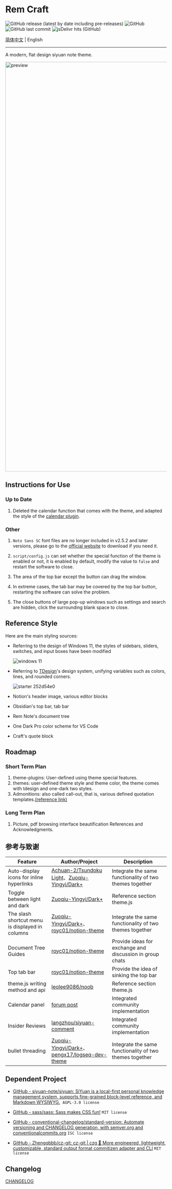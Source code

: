 # Rem Craft

![GitHub release (latest by date including pre-releases)](https://img.shields.io/github/release/svchord/Rem-Craft?include_prereleases)
![GitHub](https://img.shields.io/github/license/svchord/Rem-Craft)
![GitHub last commit](https://img.shields.io/github/last-commit/svchord/Rem-Craft)
![jsDelivr hits (GitHub)](https://img.shields.io/jsdelivr/gh/hy/svchord/Rem-Craft?label=hits)

[简体中文](README.md) \| English

---

A modern, flat design siyuan note theme.

<img width="1280" alt="preview" src="https://user-images.githubusercontent.com/61345763/203089325-75a4d1c7-9b59-43a1-b98d-9c1bb0dcd63e.png">

## Instructions for Use

### Up to Date

1. Deleted the calendar function that comes with the theme, and adapted the style of the [calendar plugin](https://github.com/svchord/siyuan-arco-calendar).

### Other

1. `Noto Sans SC` font files are no longer included in v2.5.2 and later versions, please go to the [official website](https://fonts.google.com/noto/specimen/Noto+Sans+SC) to download if you need it.

2. `script/config.js` can set whether the special function of the theme is enabled or not, it is enabled by default, modify the value to `false` and restart the software to close.

3. The area of the top bar except the button can drag the window.

4. In extreme cases, the tab bar may be covered by the top bar button, restarting the software can solve the problem.

5. The close buttons of large pop-up windows such as settings and search are hidden, click the surrounding blank space to close.

## Reference Style

Here are the main styling sources:

- Referring to the design of Windows 11, the styles of sidebars, sliders, switches, and input boxes have been modified
  
  ![windows 11](https://docs.microsoft.com/en-us/windows/apps/design/signature-experiences/images/color_light_controls_940.png)

- Referring to [TDesign](https://tdesign.tencent.com/)'s design system, unifying variables such as colors, lines, and rounded corners.
  
  ![starter 252d54e0](https://user-images.githubusercontent.com/61345763/176590115-93fa2d29-a975-4a89-904c-6ba94295d3ee.png)

- Notion's header image, various editor blocks

- Obsidian's top bar, tab bar

- Rem Note's document tree

- One Dark Pro color scheme for VS Code

- Craft's quote block

## Roadmap

### Short Term Plan

1. theme-plugins: User-defined using theme special features.
2. themes: user-defined theme style and theme color, the theme comes with tdesign and one-dark two styles.
3. Admonitions: also called call-out, that is, various defined quotation templates.[(reference link)](https://squidfunk.github.io/mkdocs-material/reference/admonitions/)

### Long Term Plan

1. Picture, pdf browsing interface beautification
   References and Acknowledgments.

## 参考与致谢

| Feature                                         | Author/Project                                                                                                                                                      | Description                                              |
| ----------------------------------------------- | ------------------------------------------------------------------------------------------------------------------------------------------------------------------- | -------------------------------------------------------- |
| Auto-display icons for inline hyperlinks        | [Achuan-2/Tsundoku Light](https://github.com/Achuan-2/siyuan-themes-tsundoku-light)、[Zuoqiu-Yingyi/Dark+](https://github.com/Zuoqiu-Yingyi/siyuan-theme-dark-plus) | Integrate the same functionality of two themes together  |
| Toggle between light and dark                   | [Zuoqiu-Yingyi/Dark+](https://github.com/Zuoqiu-Yingyi/siyuan-theme-dark-plus)                                                                                      | Reference section theme.js                               |
| The slash shortcut menu is displayed in columns | [Zuoqiu-Yingyi/Dark+](https://github.com/Zuoqiu-Yingyi/siyuan-theme-dark-plus)、[royc01/notion-theme](https://github.com/royc01/notion-theme)                       | Integrate the same functionality of two themes together  |
| Document Tree Guides                            | [royc01/notion-theme](https://github.com/royc01/notion-theme)                                                                                                       | Provide ideas for exchange and discussion in group chats |
| Top tab bar                                     | [royc01/notion-theme](https://github.com/royc01/notion-theme)                                                                                                       | Provide the idea of sinking the top bar                  |
| theme.js writing method and api                 | [leolee9086/noob](https://github.com/leolee9086/noob)                                                                                                               | Reference section theme.js                               |
| Calendar panel                                  | [forum post](https://ld246.com/article/1662969146166)                                                                                                               | Integrated community implementation                      |
| Insider Reviews                                 | [langzhou/siyuan-comment](https://github.com/langzhou/siyuan-note/tree/main/siyuan-comment)                                                                         | Integrated community implementation                      |
| bullet threading                                | [Zuoqiu-Yingyi/Dark+](https://github.com/Zuoqiu-Yingyi/siyuan-theme-dark-plus)、[pengx17/logseq-dev-theme](https://github.com/pengx17/logseq-dev-theme)             | Integrate the same functionality of two themes together  |

## Dependent Project

- [GitHub - siyuan-note/siyuan: SiYuan is a local-first personal knowledge management system, supports fine-grained block-level reference, and Markdown WYSIWYG.](https://github.com/siyuan-note/siyuan)  `AGPL-3.0 license`

- [GitHub - sass/sass: Sass makes CSS fun!](https://github.com/sass/sass) `MIT license`

- [GitHub - conventional-changelog/standard-version: Automate versioning and CHANGELOG generation, with semver.org and conventionalcommits.org](https://github.com/conventional-changelog/standard-version) `ISC license`

- [GitHub - Zhengqbbb/cz-git: cz-git | czg 🔨 More engineered, lightweight, customizable, standard output format commitizen adapter and CLI](https://github.com/Zhengqbbb/cz-git) `MIT license`

## Changelog

[CHANGELOG](CHANGELOG.md)
